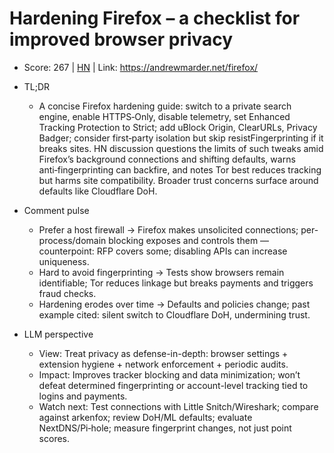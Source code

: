 # Hardening Firefox – a checklist for improved browser privacy

- Score: 267 | [HN](https://news.ycombinator.com/item?id=45073746) | Link: https://andrewmarder.net/firefox/

- TL;DR
  - A concise Firefox hardening guide: switch to a private search engine, enable HTTPS‑Only, disable telemetry, set Enhanced Tracking Protection to Strict; add uBlock Origin, ClearURLs, Privacy Badger; consider first‑party isolation but skip resistFingerprinting if it breaks sites. HN discussion questions the limits of such tweaks amid Firefox’s background connections and shifting defaults, warns anti‑fingerprinting can backfire, and notes Tor best reduces tracking but harms site compatibility. Broader trust concerns surface around defaults like Cloudflare DoH.

- Comment pulse
  - Prefer a host firewall → Firefox makes unsolicited connections; per-process/domain blocking exposes and controls them — counterpoint: RFP covers some; disabling APIs can increase uniqueness.
  - Hard to avoid fingerprinting → Tests show browsers remain identifiable; Tor reduces linkage but breaks payments and triggers fraud checks.
  - Hardening erodes over time → Defaults and policies change; past example cited: silent switch to Cloudflare DoH, undermining trust.

- LLM perspective
  - View: Treat privacy as defense-in-depth: browser settings + extension hygiene + network enforcement + periodic audits.
  - Impact: Improves tracker blocking and data minimization; won’t defeat determined fingerprinting or account-level tracking tied to logins and payments.
  - Watch next: Test connections with Little Snitch/Wireshark; compare against arkenfox; review DoH/ML defaults; evaluate NextDNS/Pi‑hole; measure fingerprint changes, not just point scores.
